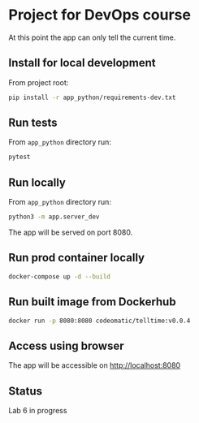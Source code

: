 # Project for DevOps course

At this point the app can only tell the current time.

## Install for local development

From project root:

```bash
pip install -r app_python/requirements-dev.txt
```

## Run tests

From `app_python` directory run:

```bash
pytest
```

## Run locally

From `app_python` directory run:

```bash
python3 -m app.server_dev
```

The app will be served on port 8080.

## Run prod container locally

```bash
docker-compose up -d --build
```

## Run built image from Dockerhub

```bash
docker run -p 8080:8080 codeomatic/telltime:v0.0.4
```

## Access using browser

The app will be accessible on [http://localhost:8080](http://localhost:8080/#/default/current_time_api_v1_current_time_get)

## Status

Lab 6 in progress

